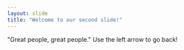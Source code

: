 ```yaml
---
layout: slide
title: "Welcome to our second slide!"
---
```

"Great people, great people."
Use the left arrow to go back!
